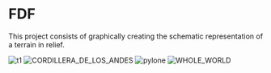 # FDF
This project consists of graphically creating the schematic representation of a terrain in relief.

![t1](https://user-images.githubusercontent.com/58867296/215294199-3adefa45-532d-4fc5-b19e-205fd3140f49.png)
![CORDILLERA_DE_LOS_ANDES](https://user-images.githubusercontent.com/58867296/215294206-939d0535-f0b5-442e-beec-32f2bdd0c346.png)
![pylone](https://user-images.githubusercontent.com/58867296/215294203-76917cfc-278a-42a8-ae7f-d373e8c01f24.png)
![WHOLE_WORLD](https://user-images.githubusercontent.com/58867296/215294208-1d986494-8047-4a04-9deb-042f90bb0ce4.png)
